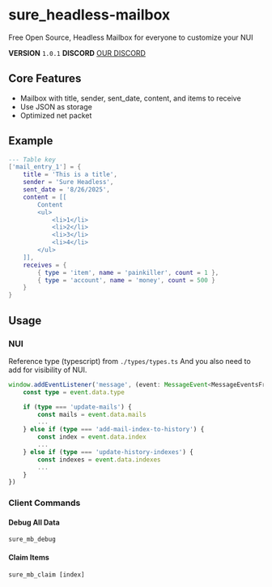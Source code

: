 # sure_headless-mailbox
Free Open Source, Headless Mailbox for everyone to customize your NUI

**VERSION** `1.0.1`
**DISCORD** [OUR DISCORD](https://discord.gg/5CF2Z2JZWs)

## Core Features
- Mailbox with title, sender, sent_date, content, and items to receive
- Use JSON as storage
- Optimized net packet

## Example
```lua
--- Table key
['mail_entry_1'] = {
    title = 'This is a title',
    sender = 'Sure Headless',
    sent_date = '8/26/2025',
    content = [[
        Content
        <ul>
            <li>1</li>
            <li>2</li>
            <li>3</li>
            <li>4</li>
        </ul>
    ]],
    receives = {
        { type = 'item', name = 'painkiller', count = 1 },
        { type = 'account', name = 'money', count = 500 }
    }
}
```

## Usage
### NUI
Reference type (typescript) from `./types/types.ts`
And you also need to add for visibility of NUI.
```typescript
window.addEventListener('message', (event: MessageEvent<MessageEventsFromNUI>) => {
    const type = event.data.type

    if (type === 'update-mails') {
        const mails = event.data.mails
        ...
    } else if (type === 'add-mail-index-to-history') {
        const index = event.data.index
        ...
    } else if (type === 'update-history-indexes') {
        const indexes = event.data.indexes
        ...
    }
})
```

### Client Commands
#### Debug All Data
`sure_mb_debug`
#### Claim Items
`sure_mb_claim [index]`
